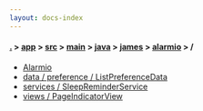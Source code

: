 ```yaml
---
layout: docs-index
---
```

#### [.](./../../../../../../index) > [app](./../../../../../index) > [src](./../../../../index) > [main](./../../../index) > [java](./../../index) > [james](./../index) > [alarmio](./index) > **/**

- [Alarmio](Alarmio)
- [data / preference / ListPreferenceData](data/preference/ListPreferenceData)
- [services / SleepReminderService](services/SleepReminderService)
- [views / PageIndicatorView](views/PageIndicatorView)
